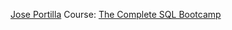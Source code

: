<a href="https://www.udemy.com/user/joseportilla/" target="_blank">Jose Portilla</a> Course: <a href="https://www.udemy.com/course/the-complete-sql-bootcamp/" target="_blank">The Complete SQL Bootcamp</a>
